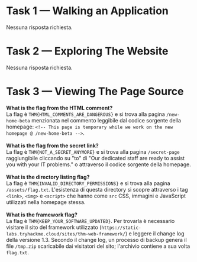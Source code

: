 # Task 1 — Walking an Application
Nessuna risposta richiesta.
# Task 2 — Exploring The Website
Nessuna risposta richiesta.
# Task 3 — Viewing The Page Source
**What is the flag from the HTML comment?**<br>
La flag è `THM{HTML_COMMENTS_ARE_DANGEROUS}` e si trova alla pagina `/new-home-beta` menzionata nel commento leggibile dal codice sorgente della homepage: `<!-- This page is temporary while we work on the new homepage @ /new-home-beta -->`. <br>
<br>**What is the flag from the secret link?**<br>
La flag è `THM{NOT_A_SECRET_ANYMORE}` e si trova alla pagina `/secret-page` raggiungibile cliccando su "to" di "Our dedicated staff are ready to assist you with your IT problems." o attraverso il codice sorgente della homepage.<br>
<br>**What is the directory listing flag?**<br>
La flag è `THM{INVALID_DIRECTORY_PERMISSIONS}` e si trova alla pagina `/assets/flag.txt`. L'esistenza di questa directory si scopre attraverso i tag `<link>`, `<img>` e `<script>` che hanno come `src` CSS, immagini e JavaScript utilizzati nella homepage stessa.<br>
<br>**What is the framework flag?**<br>
La flag è `THM{KEEP_YOUR_SOFTWARE_UPDATED}`. Per trovarla è necessario visitare il sito del framework utilizzato (`https://static-labs.tryhackme.cloud/sites/thm-web-framework/`) e leggere il change log della versione 1.3. Secondo il change log, un processo di backup genera il file `/tmp.zip` scaricabile dai visitatori del sito; l'archivio contiene a sua volta `flag.txt`.<br>
